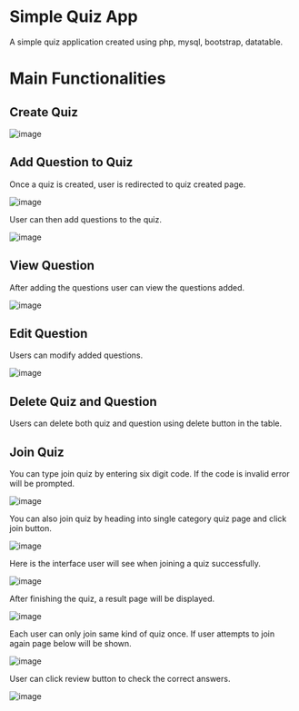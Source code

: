 # Simple Quiz App
A simple quiz application created using php, mysql, bootstrap, datatable.

# Main Functionalities
## Create Quiz
![image](https://user-images.githubusercontent.com/56284497/172676067-16705db3-a1be-4993-9522-6b294cc0dde4.png)

## Add Question to Quiz
Once a quiz is created, user is redirected to quiz created page.

![image](https://user-images.githubusercontent.com/56284497/172676592-63ab6ab6-b03a-4f50-86a3-a876d8e2c54d.png)

User can then add questions to the quiz.

![image](https://user-images.githubusercontent.com/56284497/172676185-ffa8a3c0-b712-41b6-835d-0df6f248e478.png)

## View Question
After adding the questions user can view the questions added. 

![image](https://user-images.githubusercontent.com/56284497/172676440-a1065a8c-aabc-49fc-85cf-b38016c79207.png)

## Edit Question
Users can modify added questions.

![image](https://user-images.githubusercontent.com/56284497/172677085-35c84283-4e78-4679-a0ef-f2073e985403.png)

## Delete Quiz and Question
Users can delete both quiz and question using delete button in the table.

## Join Quiz
You can type join quiz by entering six digit code. If the code is invalid error will be prompted. 

![image](https://user-images.githubusercontent.com/56284497/172675559-f7d680c2-5245-4d4b-b75e-a94de4c74552.png)

You can also join quiz by heading into single category quiz page and click join button.

![image](https://user-images.githubusercontent.com/56284497/172675635-63d8ed0f-77d3-443d-addc-2adafefcba69.png)

Here is the interface user will see when joining a quiz successfully. 

![image](https://user-images.githubusercontent.com/56284497/172678841-fe8bcb90-a360-48f1-ae47-185c29c6b031.png)

After finishing the quiz, a result page will be displayed. 

![image](https://user-images.githubusercontent.com/56284497/172679008-1ac1c28a-0d2b-4323-afc4-439e7de888b1.png)

Each user can only join same kind of quiz once. If user attempts to join again page below will be shown.

![image](https://user-images.githubusercontent.com/56284497/172675743-caff6b75-3a59-44a2-8899-9ae6c5a57aaf.png)

User can click review button to check the correct answers.

![image](https://user-images.githubusercontent.com/56284497/172675957-fdc5a7fe-e366-4ad2-825b-8e5c82790b3b.png)

